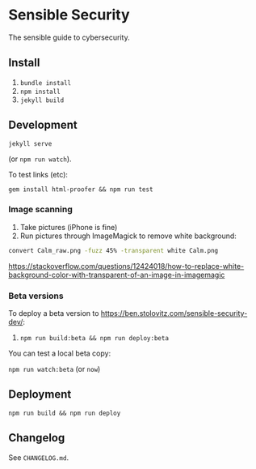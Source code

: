 # Sensible Security

The sensible guide to cybersecurity.

## Install

1. `bundle install`
2. `npm install`
3. `jekyll build`

## Development

`jekyll serve`

(or `npm run watch`).

To test links (etc):

`gem install html-proofer && npm run test`

### Image scanning

1. Take pictures (iPhone is fine)
2. Run pictures through ImageMagick to remove white background:

```bash
convert Calm_raw.png -fuzz 45% -transparent white Calm.png
```

https://stackoverflow.com/questions/12424018/how-to-replace-white-background-color-with-transparent-of-an-image-in-imagemagic

### Beta versions

To deploy a beta version to https://ben.stolovitz.com/sensible-security-dev/:

1. `npm run build:beta && npm run deploy:beta`

You can test a local beta copy:

`npm run watch:beta` (or `now`)

## Deployment

`npm run build && npm run deploy`

## Changelog

See `CHANGELOG.md`.